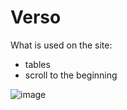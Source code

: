 # Verso

What is used on the site:
* tables
* scroll to the beginning

![image](https://user-images.githubusercontent.com/48288630/129368258-283da41d-3863-49c6-a66b-ad5ff17fbac2.png)
